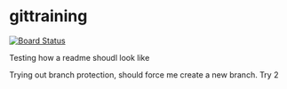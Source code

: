 # gittraining

[![Board Status](https://dev.azure.com/eruskal0914/635e5dac-c56f-4769-a8a3-36191d863f52/6f043240-fbdf-4be9-99d1-617b76877d69/_apis/work/boardbadge/a34de6cd-fa1d-46c0-8c9d-50dfd3d4a5c9?columnOptions=1)](https://dev.azure.com/eruskal0914/635e5dac-c56f-4769-a8a3-36191d863f52/_boards/board/t/6f043240-fbdf-4be9-99d1-617b76877d69/Microsoft.RequirementCategory/)

Testing how a readme shoudl look like

Trying out branch protection, should force me create a new branch. Try 2
